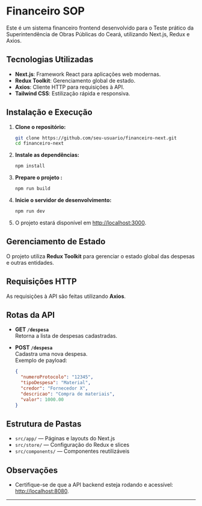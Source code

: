 # Financeiro SOP

Este é um sistema financeiro frontend desenvolvido para o Teste prático da Superintendência de Obras Públicas do Ceará, utilizando Next.js, Redux e Axios.

## Tecnologias Utilizadas

- **Next.js**: Framework React para aplicações web modernas.
- **Redux Toolkit**: Gerenciamento global de estado.
- **Axios**: Cliente HTTP para requisições à API.
- **Tailwind CSS**: Estilização rápida e responsiva.

## Instalação e Execução

1. **Clone o repositório:**
   ```sh
   git clone https://github.com/seu-usuario/financeiro-next.git
   cd financeiro-next
   ```

2. **Instale as dependências:**
   ```sh
   npm install
   ```
3. **Prepare o projeto :**
   ```sh
   npm run build
   ```
4. **Inicie o servidor de desenvolvimento:**
   ```sh
   npm run dev
   ```

4. O projeto estará disponível em [http://localhost:3000](http://localhost:3000).

## Gerenciamento de Estado

O projeto utiliza **Redux Toolkit** para gerenciar o estado global das despesas e outras entidades.

## Requisições HTTP

As requisições à API são feitas utilizando **Axios**.

## Rotas da API

- **GET `/despesa`**  
  Retorna a lista de despesas cadastradas.

- **POST `/despesa`**  
  Cadastra uma nova despesa.  
  Exemplo de payload:
  ```json
  {
    "numeroProtocolo": "12345",
    "tipoDespesa": "Material",
    "credor": "Fornecedor X",
    "descricao": "Compra de materiais",
    "valor": 1000.00
  }
  ```

## Estrutura de Pastas

- `src/app/` — Páginas e layouts do Next.js
- `src/store/` — Configuração do Redux e slices
- `src/components/` — Componentes reutilizáveis

## Observações

- Certifique-se de que a API backend esteja rodando e acessível: [http://localhost:8080](http://localhost:8080).

---


